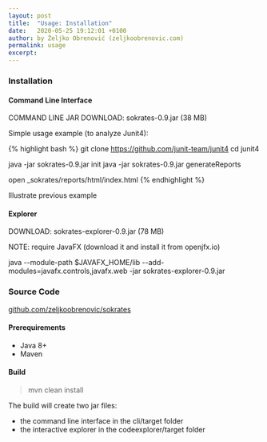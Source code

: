 ```yaml
---
layout: post
title:  "Usage: Installation"
date:   2020-05-25 19:12:01 +0100
author: by Željko Obrenović (zeljkoobrenovic.com)
permalink: usage
excerpt:
---
```


### Installation

#### Command Line Interface

COMMAND LINE JAR
DOWNLOAD: sokrates-0.9.jar (38 MB)

Simple usage example (to analyze Junit4):

{% highlight bash %}
git clone https://github.com/junit-team/junit4
cd junit4

java -jar sokrates-0.9.jar init
java -jar sokrates-0.9.jar generateReports

open _sokrates/reports/html/index.html
{% endhighlight %}

Illustrate previous example

#### Explorer

DOWNLOAD: sokrates-explorer-0.9.jar (78 MB)

NOTE: require JavaFX (download it and install it from openjfx.io)

   java --module-path $JAVAFX_HOME/lib --add-modules=javafx.controls,javafx.web -jar sokrates-explorer-0.9.jar


### Source Code

[github.com/zeljkoobrenovic/sokrates](https://github.com/zeljkoobrenovic/sokrates)

#### Prerequirements
* Java 8+
* Maven

#### Build

> mvn clean install

The build will create two jar files:
* the command line interface in the cli/target folder
* the interactive explorer in the codeexplorer/target folder







